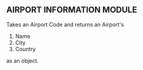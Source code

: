 ## **AIRPORT INFORMATION MODULE**
Takes an Airport Code and returns an Airport's
1. Name
2. City 
3. Country 

as an object. 